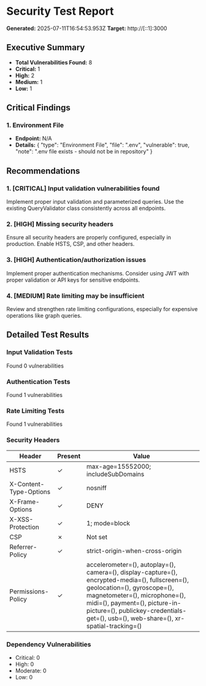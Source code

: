 # Security Test Report

**Generated:** 2025-07-11T16:54:53.953Z
**Target:** http://[::1]:3000

## Executive Summary

- **Total Vulnerabilities Found:** 8
- **Critical:** 1
- **High:** 2
- **Medium:** 1
- **Low:** 1

## Critical Findings

### 1. Environment File
- **Endpoint:** N/A
- **Details:** {
  "type": "Environment File",
  "file": ".env",
  "vulnerable": true,
  "note": ".env file exists - should not be in repository"
}

## Recommendations

### 1. [CRITICAL] Input validation vulnerabilities found
Implement proper input validation and parameterized queries. Use the existing QueryValidator class consistently across all endpoints.

### 2. [HIGH] Missing security headers
Ensure all security headers are properly configured, especially in production. Enable HSTS, CSP, and other headers.

### 3. [HIGH] Authentication/authorization issues
Implement proper authentication mechanisms. Consider using JWT with proper validation or API keys for sensitive endpoints.

### 4. [MEDIUM] Rate limiting may be insufficient
Review and strengthen rate limiting configurations, especially for expensive operations like graph queries.

## Detailed Test Results

### Input Validation Tests

Found 0 vulnerabilities

### Authentication Tests

Found 1 vulnerabilities

### Rate Limiting Tests

Found 1 vulnerabilities

### Security Headers

| Header | Present | Value |
|--------|---------|-------|
| HSTS | ✓ | max-age=15552000; includeSubDomains |
| X-Content-Type-Options | ✓ | nosniff |
| X-Frame-Options | ✓ | DENY |
| X-XSS-Protection | ✓ | 1; mode=block |
| CSP | ✗ | Not set |
| Referrer-Policy | ✓ | strict-origin-when-cross-origin |
| Permissions-Policy | ✓ | accelerometer=(), autoplay=(), camera=(), display-capture=(), encrypted-media=(), fullscreen=(), geolocation=(), gyroscope=(), magnetometer=(), microphone=(), midi=(), payment=(), picture-in-picture=(), publickey-credentials-get=(), usb=(), web-share=(), xr-spatial-tracking=() |

### Dependency Vulnerabilities

- Critical: 0
- High: 0
- Moderate: 0
- Low: 0

